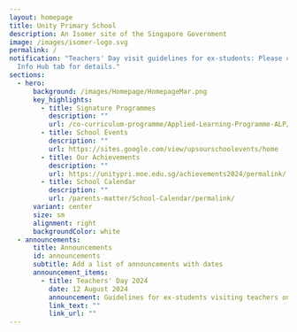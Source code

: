 ```yaml
---
layout: homepage
title: Unity Primary School
description: An Isomer site of the Singapore Government
image: /images/isomer-logo.svg
permalink: /
notification: "Teachers' Day visit guidelines for ex-students: Please check the
  Info Hub tab for details."
sections:
  - hero:
      background: /images/Homepage/HomepageMar.png
      key_highlights:
        - title: Signature Programmes
          description: ""
          url: /co-curriculum-programme/Applied-Learning-Programme-ALP/permalink/
        - title: School Events
          description: ""
          url: https://sites.google.com/view/upsourschoolevents/home
        - title: Our Achievements
          description: ""
          url: https://unitypri.moe.edu.sg/achievements2024/permalink/
        - title: School Calendar
          description: ""
          url: /parents-matter/School-Calendar/permalink/
      variant: center
      size: sm
      alignment: right
      backgroundColor: white
  - announcements:
      title: Announcements
      id: announcements
      subtitle: Add a list of announcements with dates
      announcement_items:
        - title: Teachers' Day 2024
          date: 12 August 2024
          announcement: Guidelines for ex-students visiting teachers on Teachers' Day
          link_text: ""
          link_url: ""
---
```

